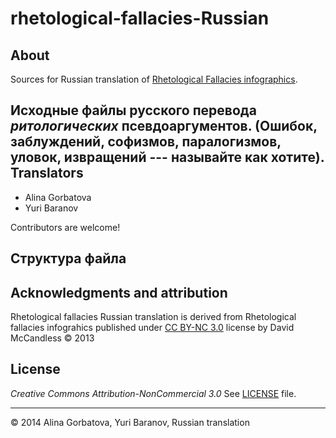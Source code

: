 rhetological-fallacies-Russian
==============================
About
-----
 Sources for Russian translation of [Rhetological Fallacies infographics](http://www.informationisbeautiful.net/visualizations/rhetological-fallacies/).
 
 Исходные файлы русского перевода _ритологических_ псевдоаргументов. (Ошибок, заблуждений, софизмов, паралогизмов, уловок, извращений --- называйте как хотите).
Translators
-----------
* Alina Gorbatova
* Yuri Baranov

Contributors are welcome!

Структура файла 
---------------


 
Acknowledgments and attribution
-------------------------------
 Rhetological fallacies Russian translation is derived from Rhetological fallacies infograhics published under [CC BY-NC 3.0](http://creativecommons.org/licenses/by-nc/3.0/) license by  David McCandless &copy; 2013
 
 
License
-------
*Creative Commons Attribution-NonCommercial 3.0*
See [LICENSE](./LICENSE) file.


----------


&copy; 2014 Alina Gorbatova, Yuri Baranov, Russian translation
 